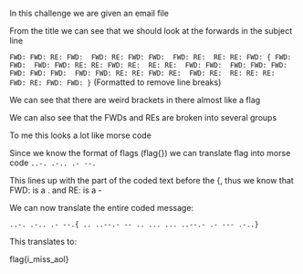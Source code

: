In this challenge we are given an email file

From the title we can see that we should look at the forwards in the subject line

```FWD: FWD: RE: FWD:  FWD: RE: FWD: FWD:  FWD: RE:  RE: RE: FWD: { FWD: FWD:  FWD: FWD: RE: RE: FWD: RE:  RE: RE:  FWD: FWD:  FWD: FWD: FWD:  FWD: FWD: FWD:  FWD: FWD: RE: RE: FWD: RE:  FWD: RE:  RE: RE: RE:  FWD: RE: FWD: FWD: }``` (Formatted to remove line breaks)

We can see that there are weird brackets in there almost like a flag

We can also see that the FWDs and REs are broken into several groups

To me this looks a lot like morse code

Since we know the format of flags (flag{}) we can translate flag into morse code ```..-. .-.. .- --.```

This lines up with the part of the coded text before the {, thus we know that FWD: is a . and RE: is a -

We can now translate the entire coded message: 

```..-. .-.. .- --.{ .. ..--.- -- .. ... ... ..--.- .- --- .-..}```

This translates to:

flag{i_miss_aol}
